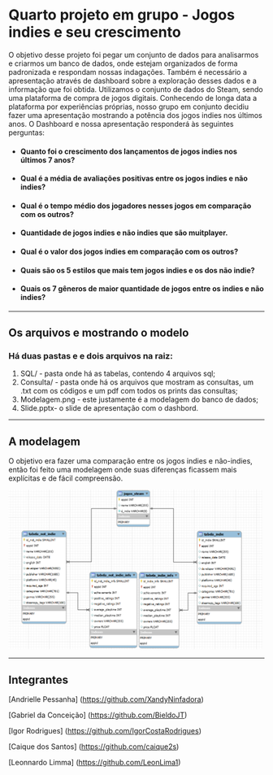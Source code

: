 # Quarto projeto em grupo - Jogos indies e seu crescimento
O objetivo desse projeto foi pegar um conjunto de dados para analisarmos e criarmos um banco de dados, onde estejam organizados de forma padronizada e respondam nossas indagações. Também é necessário a apresentação através de dashboard sobre a exploração desses dados e a informação que foi obtida. Utilizamos o conjunto de dados do Steam, sendo uma plataforma de compra de jogos digitais. Conhecendo de longa data a plataforma por experiências próprias, nosso grupo em conjunto decidiu fazer uma apresentação mostrando a potência dos jogos indies nos últimos anos. O Dashboard e nossa apresentação responderá às seguintes perguntas:

- <h4> Quanto foi o crescimento dos lançamentos de jogos indies nos últimos 7 anos? </h4>
- <h4> Qual é a média de avaliações positivas entre os jogos indies e não indies? </h4>
- <h4> Qual é o tempo médio dos jogadores nesses jogos em comparação com os outros? </h4>
- <h4> Quantidade de jogos indies e não indies que são muitplayer. </h4>
- <h4> Qual é o valor dos jogos indies em comparação com os outros?</<h4>
- <h4> Quais são os 5 estilos que mais tem jogos indies e os dos não indie? </h4>
- <h4> Quais os 7 gêneros de maior quantidade de jogos entre os indies e não indies? </h4>

<hr>

## Os arquivos e mostrando o modelo  
<h3> Há duas pastas e e dois arquivos na raiz: </h3>
<ol> 
<li> SQL/ - pasta onde há as tabelas, contendo 4 arquivos sql;</li>
<li> Consulta/ - pasta onde há os arquivos que mostram as consultas, um .txt com os códigos e um pdf com todos os prints das consultas;</li>
<li> Modelagem.png - este justamente é a modelagem do banco de dados;</li>
<li> Slide.pptx- o slide de apresentação com o dashbord. </li>
</ol>

<hr>

## A modelagem 
O objetivo era fazer uma comparação entre os jogos indies e não-indies, então foi feito uma modelagem onde suas diferenças ficassem mais explícitas e de fácil compreensão.

<img src="Modelagem.png" width="500px"/>

<hr>

## Integrantes

[Andrielle Pessanha] (https://github.com/XandyNinfadora)

[Gabriel da Conceição] (https://github.com/BieldoJT)

[Igor Rodrigues] (https://github.com/IgorCostaRodrigues)

[Caique dos Santos] (https://github.com/caique2s)

[Leonnardo Limma] (https://github.com/LeonLima1)

<br>
